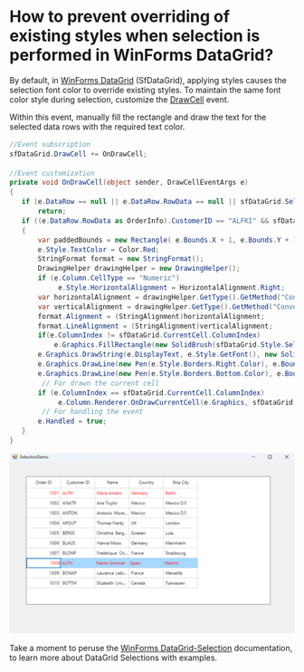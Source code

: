 # How to prevent overriding of existing styles when selection is performed in WinForms DataGrid?

By default, in [WinForms DataGrid](https://www.syncfusion.com/winforms-ui-controls/datagrid) (SfDataGrid),  applying styles causes the selection font color to override existing styles. To maintain the same font color style during selection, customize the [DrawCell](https://help.syncfusion.com/cr/windowsforms/Syncfusion.WinForms.DataGrid.SfDataGrid.html#Syncfusion_WinForms_DataGrid_SfDataGrid_DrawCell) event.

Within this event, manually fill the rectangle and draw the text for the selected data rows with the required text color.

 ```csharp
//Event subscription
sfDataGrid.DrawCell += OnDrawCell;       

//Event customization
private void OnDrawCell(object sender, DrawCellEventArgs e)
{
    if (e.DataRow == null || e.DataRow.RowData == null || sfDataGrid.SelectedItems == null || sfDataGrid.SelectedItems.Count < 0 || sfDataGrid.CurrentCell == null)
        return;
    if ((e.DataRow.RowData as OrderInfo).CustomerID == "ALFKI" && sfDataGrid.SelectedItems.OfType<OrderInfo>().Select(item => item.CustomerID).Contains("ALFKI"))
    {           
        var paddedBounds = new Rectangle( e.Bounds.X + 1, e.Bounds.Y + 1, e.Bounds.Width - 2, e.Bounds.Height - 2);
        e.Style.TextColor = Color.Red;
        StringFormat format = new StringFormat();
        DrawingHelper drawingHelper = new DrawingHelper();
        if (e.Column.CellType == "Numeric")
             e.Style.HorizontalAlignment = HorizontalAlignment.Right;
        var horizontalAlignment = drawingHelper.GetType().GetMethod("ConvertToStringAlignment", System.Reflection.BindingFlags.NonPublic | System.Reflection.BindingFlags.Static, Type.DefaultBinder, new Type[] { typeof(HorizontalAlignment) }, new ParameterModifier[] { }).Invoke(drawingHelper, new object[] { e.Style.HorizontalAlignment });
        var verticalAlignment = drawingHelper.GetType().GetMethod("ConvertToStringAlignment", System.Reflection.BindingFlags.NonPublic | System.Reflection.BindingFlags.Static, Type.DefaultBinder, new Type[] { typeof(VerticalAlignment) }, new ParameterModifier[] { }).Invoke(drawingHelper, new object[] { e.Style.VerticalAlignment });
        format.Alignment = (StringAlignment)horizontalAlignment;
        format.LineAlignment = (StringAlignment)verticalAlignment;
        if(e.ColumnIndex != sfDataGrid.CurrentCell.ColumnIndex)
            e.Graphics.FillRectangle(new SolidBrush(sfDataGrid.Style.SelectionStyle.BackColor), e.Bounds);
        e.Graphics.DrawString(e.DisplayText, e.Style.GetFont(), new SolidBrush(e.Style.TextColor), paddedBounds, format);
        e.Graphics.DrawLine(new Pen(e.Style.Borders.Right.Color), e.Bounds.Right - 1, e.Bounds.Top, e.Bounds.Right - 1, e.Bounds.Bottom);
        e.Graphics.DrawLine(new Pen(e.Style.Borders.Bottom.Color), e.Bounds.Left, e.Bounds.Bottom - 1, e.Bounds.Right, e.Bounds.Bottom - 1);
         // For drawn the current cell
        if (e.ColumnIndex == sfDataGrid.CurrentCell.ColumnIndex)
             e.Column.Renderer.OnDrawCurrentCell(e.Graphics, sfDataGrid, new RowColumnIndex(sfDataGrid.CurrentCell.RowIndex, sfDataGrid.CurrentCell.ColumnIndex));
         // For handling the event
        e.Handled = true;
    }
 }
 ```
 ![Overriding SelectionStyle](OverridingSelectionStyle.png)

Take a moment to peruse the [WinForms DataGrid-Selection](https://help.syncfusion.com/windowsforms/datagrid/selection) documentation, to learn more about DataGrid Selections with examples.